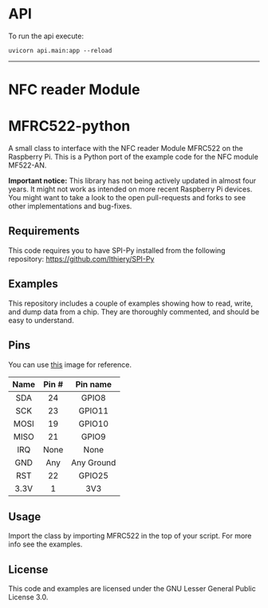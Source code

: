 # API

To run the api execute:

```
uvicorn api.main:app --reload
```

---

# NFC reader Module

# MFRC522-python

A small class to interface with the NFC reader Module MFRC522 on the Raspberry Pi.
This is a Python port of the example code for the NFC module MF522-AN.

**Important notice:** This library has not being actively updated in almost four years.
It might not work as intended on more recent Raspberry Pi devices. You might want to
take a look to the open pull-requests and forks to see other implementations and bug-fixes.

## Requirements

This code requires you to have SPI-Py installed from the following repository:
https://github.com/lthiery/SPI-Py

## Examples

This repository includes a couple of examples showing how to read, write, and dump data from a chip. They are thoroughly commented, and should be easy to understand.

## Pins

You can use [this](http://i.imgur.com/y7Fnvhq.png) image for reference.

| Name | Pin # |  Pin name  |
| :--: | :---: | :--------: |
| SDA  |  24   |   GPIO8    |
| SCK  |  23   |   GPIO11   |
| MOSI |  19   |   GPIO10   |
| MISO |  21   |   GPIO9    |
| IRQ  | None  |    None    |
| GND  |  Any  | Any Ground |
| RST  |  22   |   GPIO25   |
| 3.3V |   1   |    3V3     |

## Usage

Import the class by importing MFRC522 in the top of your script. For more info see the examples.

## License

This code and examples are licensed under the GNU Lesser General Public License 3.0.
